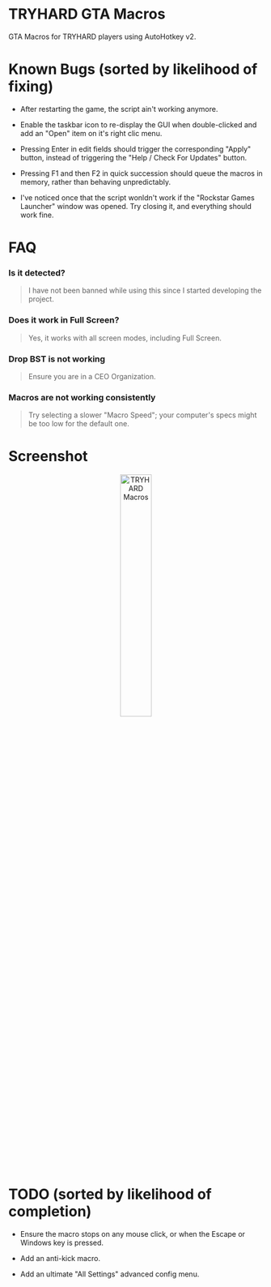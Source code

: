 # TRYHARD GTA Macros

GTA Macros for TRYHARD players using AutoHotkey v2.

# Known Bugs (sorted by likelihood of fixing)

- After restarting the game, the script ain't working anymore.

- Enable the taskbar icon to re-display the GUI when double-clicked and add an "Open" item on it's right clic menu.

- Pressing Enter in edit fields should trigger the corresponding "Apply" button, instead of triggering the "Help / Check For Updates" button.

- Pressing F1 and then F2 in quick succession should queue the macros in memory, rather than behaving unpredictably.

- I've noticed once that the script wonldn't work if the "Rockstar Games Launcher" window was opened. Try closing it, and everything should work fine.

# FAQ

### Is it detected?

> I have not been banned while using this since I started developing the project.

### Does it work in Full Screen?

> Yes, it works with all screen modes, including Full Screen.

### Drop BST is not working

> Ensure you are in a CEO Organization.

### Macros are not working consistently

> Try selecting a slower "Macro Speed"; your computer's specs might be too low for the default one.

# Screenshot

<div align="center">
  <img src="https://github.com/user-attachments/assets/0697b029-50cb-4b8a-bd07-691aecc8a0c2" alt="TRYHARD Macros" style="width: 35%;">
</div>

# TODO (sorted by likelihood of completion)

- Ensure the macro stops on any mouse click, or when the Escape or Windows key is pressed.

- Add an anti-kick macro.

- Add an ultimate "All Settings" advanced config menu.
